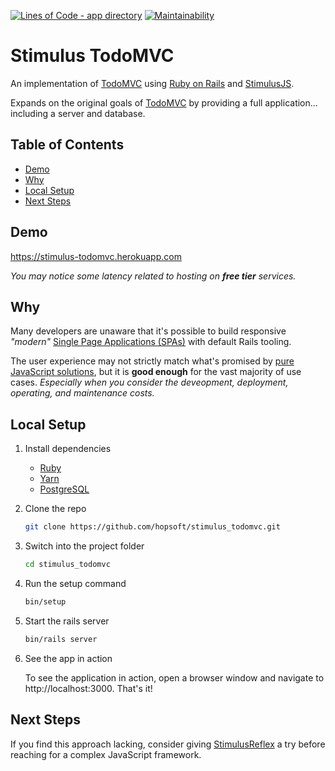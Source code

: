 [![Lines of Code - app directory](http://img.shields.io/badge/lines_of_code-203-brightgreen.svg?style=flat)](http://blog.codinghorror.com/the-best-code-is-no-code-at-all/)
[![Maintainability](https://api.codeclimate.com/v1/badges/29a9696b3c2a1fb6d4fb/maintainability)](https://codeclimate.com/github/hopsoft/stimulus_todomvc/maintainability)

# Stimulus TodoMVC

An implementation of [TodoMVC](http://todomvc.com) using
[Ruby on Rails](https://rubyonrails.org) and [StimulusJS](https://stimulusjs.org).

Expands on the original goals of [TodoMVC](http://todomvc.com) by providing a full application...
including a server and database.

## Table of Contents

<!-- toc -->

- [Demo](#demo)
- [Why](#why)
- [Local Setup](#local-setup)
- [Next Steps](#next-steps)

<!-- tocstop -->

## Demo

https://stimulus-todomvc.herokuapp.com

_You may notice some latency related to hosting on **free tier** services._

## Why

Many developers are unaware that it's possible to build responsive _"modern"_
[Single Page Applications (SPAs)](https://en.wikipedia.org/wiki/Single-page_application) with default Rails tooling.

The user experience may not strictly match what's promised by [pure JavaScript solutions](http://todomvc.com),
but it is __good enough__ for the vast majority of use cases.
_Especially when you consider the deveopment, deployment, operating, and maintenance costs._

## Local Setup

1. Install dependencies

    - [Ruby](https://www.ruby-lang.org/en/downloads/)
    - [Yarn](https://yarnpkg.com/lang/en/docs/install/#mac-stable)
    - [PostgreSQL](https://www.postgresql.org/download/)

1. Clone the repo

    ```sh
    git clone https://github.com/hopsoft/stimulus_todomvc.git
    ```

1. Switch into the project folder

    ```sh
    cd stimulus_todomvc
    ```

1.  Run the setup command

    ```sh
    bin/setup
    ```

1. Start the rails server

    ```sh
    bin/rails server
    ```

1. See the app in action

    To see the application in action, open a browser window and navigate to http://localhost:3000. That's it!

## Next Steps

If you find this approach lacking, consider giving [StimulusReflex](https://github.com/hopsoft/stimulus_reflex)
a try before reaching for a complex JavaScript framework.
